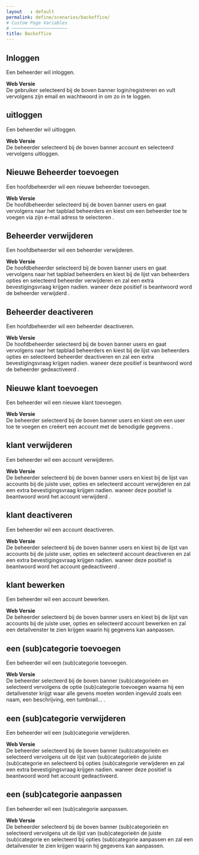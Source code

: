 ```yaml
---
layout   : default
permalink: define/scenarios/backoffice/
# Custom Page Variables
# ─────────────────────
title: Backoffice
---
```

## Inloggen  
Een beheerder wil inloggen. 

**Web Versie**  
De gebruiker selecteerd bij de boven banner login/registreren en vult vervolgens zijn email en wachtwoord in om zo in te loggen. 

## uitloggen  
Een beheerder wil uitloggen. 

**Web Versie**  
De beheerder selecteerd bij de boven banner account en selecteerd vervolgens uitloggen. 

## Nieuwe Beheerder toevoegen  
Een hoofdbeheerder wil een nieuwe beheerder toevoegen. 

**Web Versie**  
De hoofdbeheerder selecteerd bij de boven banner users en gaat vervolgens naar het tapblad beheerders en kiest om een beheerder toe te voegen via zijn e-mail adress te selecteren . 

## Beheerder verwijderen  
Een hoofdbeheerder wil een beheerder verwijderen. 

**Web Versie**  
De hoofdbeheerder selecteerd bij de boven banner users en gaat vervolgens naar het tapblad beheerders en kiest bij de lijst van beheerders opties en selecteerd beheerder verwijderen en zal een extra bevestigingsvraag krijgen nadien. waneer deze positief is beantwoord word de beheerder verwijderd . 

## Beheerder deactiveren  
Een hoofdbeheerder wil een beheerder deactiveren. 

**Web Versie**  
De hoofdbeheerder selecteerd bij de boven banner users en gaat vervolgens naar het tapblad beheerders en kiest bij de lijst van beheerders opties en selecteerd beheerder deactiveren en zal een extra bevestigingsvraag krijgen nadien. waneer deze positief is beantwoord word de beheerder gedeactiveerd . 




## Nieuwe klant toevoegen  
Een beheerder wil een nieuwe klant toevoegen. 

**Web Versie**  
De beheerder selecteerd bij de boven banner users en kiest om een user toe te voegen en creëert een account met de benodigde gegevens . 

## klant verwijderen  
Een beheerder wil een account verwijderen. 

**Web Versie**  
De beheerder selecteerd bij de boven banner users en kiest bij de lijst van accounts bij de juiste user, opties en selecteerd account verwijderen en zal een extra bevestigingsvraag krijgen nadien. waneer deze positief is beantwoord word het account verwijderd . 

## klant deactiveren  
Een beheerder wil een account deactiveren. 

**Web Versie**  
De beheerder selecteerd bij de boven banner users en kiest bij de lijst van accounts bij de juiste user, opties en selecteerd account deactiveren en zal een extra bevestigingsvraag krijgen nadien. waneer deze positief is beantwoord word het account gedeactiveerd . 

## klant bewerken  
Een beheerder wil een account bewerken. 

**Web Versie**  
De beheerder selecteerd bij de boven banner users en kiest bij de lijst van accounts bij de juiste user, opties en selecteerd account bewerken en zal een detailvenster te zien krijgen waarin hij gegevens kan aanpassen.

## een (sub)categorie toevoegen  
Een beheerder wil een (sub)categorie toevoegen. 

**Web Versie**  
De beheerder selecteerd bij de boven banner (sub)categorieën en selecteerd vervolgens de optie (sub)categorie toevoegen waarna hij een detailvenster krijgt waar alle gevens moeten worden ingevuld zoals een naam, een beschrijving, een tumbnail... . 

## een (sub)categorie verwijderen  
Een beheerder wil een (sub)categorie verwijderen. 

**Web Versie**  
De beheerder selecteerd bij de boven banner (sub)categorieën en selecteerd vervolgens uit de lijst van (sub)categorieën de juiste (sub)categorie en selecteerd bij opties (sub)categorie verwijderen en zal een extra bevestigingsvraag krijgen nadien. waneer deze positief is beantwoord word het account gedeactiveerd. 

## een (sub)categorie aanpassen  
Een beheerder wil een (sub)categorie aanpassen. 

**Web Versie**  
De beheerder selecteerd bij de boven banner (sub)categorieën en selecteerd vervolgens uit de lijst van (sub)categorieën de juiste (sub)categorie en selecteerd bij opties (sub)categorie aanpassen en zal een detailvenster te zien krijgen waarin hij gegevens kan aanpassen.

